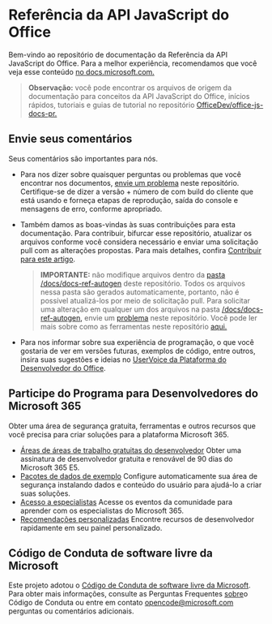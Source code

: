 # <a name="office-javascript-api-reference"></a>Referência da API JavaScript do Office

Bem-vindo ao repositório de documentação da Referência da API JavaScript do Office. Para a melhor experiência, recomendamos que você veja esse conteúdo [no docs.microsoft.com.](https://docs.microsoft.com/javascript/api/overview/office)

> **Observação:** você pode encontrar os arquivos de origem da documentação para conceitos da API JavaScript do Office, inícios rápidos, tutoriais e guias de tutorial no repositório [OfficeDev/office-js-docs-pr.](https://github.com/OfficeDev/office-js-docs-pr)

## <a name="give-us-your-feedback"></a>Envie seus comentários

Seus comentários são importantes para nós.

* Para nos dizer sobre quaisquer perguntas ou problemas que você encontrar nos documentos, [envie um problema](https://github.com/OfficeDev/office-js-docs-reference/issues) neste repositório. Certifique-se de dizer a versão + número de com build do cliente que está usando e forneça etapas de reprodução, saída do console e mensagens de erro, conforme apropriado.

* Também damos as boas-vindas às suas contribuições para esta documentação. Para contribuir, bifurcar esse repositório, atualizar os arquivos conforme você considera necessário e enviar uma solicitação pull com as alterações propostas. Para mais detalhes, confira [Contribuir para este artigo](Contributing.md).

    > **IMPORTANTE:** não modifique arquivos dentro da [pasta /docs/docs-ref-autogen](https://github.com/OfficeDev/office-js-docs-reference/tree/master/docs/docs-ref-autogen) deste repositório. Todos os arquivos nessa pasta são gerados automaticamente, portanto, não é possível atualizá-los por meio de solicitação pull. Para solicitar uma alteração em qualquer um dos arquivos na pasta [/docs/docs-ref-autogen,](https://github.com/OfficeDev/office-js-docs-reference/tree/master/docs/docs-ref-autogen) envie um [problema](https://github.com/OfficeDev/office-js-docs-reference/issues) neste repositório. Você pode ler mais sobre como as ferramentas neste repositório [aqui.](https://github.com/OfficeDev/office-js-docs-reference/blob/master/DocumentationToolingNotes.md)

* Para nos informar sobre sua experiência de programação, o que você gostaria de ver em versões futuras, exemplos de código, entre outros, insira suas sugestões e ideias no [UserVoice da Plataforma do Desenvolvedor do Office](https://officespdev.uservoice.com/).

## <a name="join-the-microsoft-365-developer-program"></a>Participe do Programa para Desenvolvedores do Microsoft 365
Obter uma área de segurança gratuita, ferramentas e outros recursos que você precisa para criar soluções para a plataforma Microsoft 365.
- [Áreas de áreas de trabalho gratuitas do desenvolvedor](https://developer.microsoft.com/microsoft-365/dev-program#Subscription) Obter uma assinatura de desenvolvedor gratuita e renovável de 90 dias do Microsoft 365 E5.
- [Pacotes de dados de exemplo](https://developer.microsoft.com/microsoft-365/dev-program#Sample) Configure automaticamente sua área de segurança instalando dados e conteúdo do usuário para ajudá-lo a criar suas soluções.
- [Acesso a especialistas](https://developer.microsoft.com/microsoft-365/dev-program#Experts) Acesse os eventos da comunidade para aprender com os especialistas do Microsoft 365.
- [Recomendações personalizadas](https://developer.microsoft.com/microsoft-365/dev-program#Recommendations) Encontre recursos de desenvolvedor rapidamente em seu painel personalizado.


## <a name="microsoft-open-source-code-of-conduct"></a>Código de Conduta de software livre da Microsoft

Este projeto adotou o [Código de Conduta de software livre da Microsoft](https://opensource.microsoft.com/codeofconduct/).
Para obter mais informações, consulte as Perguntas Frequentes [sobre](https://opensource.microsoft.com/codeofconduct/faq/)o Código de Conduta ou entre em contato [opencode@microsoft.com](mailto:opencode@microsoft.com) perguntas ou comentários adicionais.
